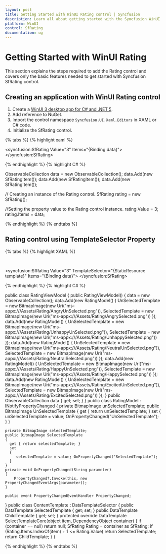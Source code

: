 ```yaml
---
layout: post
title: Getting Started with WinUI Rating control | Syncfusion
description: Learn all about getting started with the Syncfusion WinUI Rating(SfRating) control, its elements, and more here.
platform: WinUI
control: SfRating
documentation: ug
---
```


# Getting Started with WinUI Rating

This section explains the steps required to add the Rating control and covers only the basic features needed to get started with Syncfusion SfRating control.

## Creating an application with WinUI Rating control

1. Create a [WinUI 3 desktop app for C# and .NET 5](https://docs.microsoft.com/en-us/windows/apps/winui/winui3/get-started-winui3-for-desktop).
2. Add reference to NuGet. 
3. Import the control namespace `Syncfusion.UI.Xaml.Editors` in XAML or C# code.
4. Initialize the SfRating control.

{% tabs %}
{% highlight xaml %}

<Page
    x:Class="GettingStarted.MainPage"
    xmlns="http://schemas.microsoft.com/winfx/2006/xaml/presentation"
    xmlns:x="http://schemas.microsoft.com/winfx/2006/xaml"
    xmlns:local="using:GettingStarted"
    xmlns:d="http://schemas.microsoft.com/expression/blend/2008"
    xmlns:mc="http://schemas.openxmlformats.org/markup-compatibility/2006"
    xmlns:syncfusion="using:Syncfusion.UI.Xaml.Editors"
    mc:Ignorable="d"
    Background="{ThemeResource ApplicationPageBackgroundThemeBrush}">
    <Grid>
     <syncfusion:SfRating 
          Value="3"
          Items="{Binding data}">
     </syncfusion:SfRating>
    </Grid>
</Page>

{% endhighlight %}
{% highlight C# %}

ObservableCollection<SfRatingItem> data = new ObservableCollection<SfRatingItem>();
data.Add(new SfRatingItem());
data.Add(new SfRatingItem());
data.Add(new SfRatingItem());

// Creating an instance of the Rating control.
SfRating rating = new SfRating();

//Setting the property value to the Rating control instance.
rating.Value = 3;
rating.Items = data; 

{% endhighlight %}
{% endtabs %}

## Rating control using TemplateSelector Property

{% tabs %}
{% highlight XAML %}

<ResourceDictionary>
  <DataTemplate x:Key="selectedTemplate">
    <Viewbox>
      <StackPanel Orientation="Vertical">
        <Image Source="{Binding SelectedTemplate}"/>
      </StackPanel>
    </Viewbox>
  </DataTemplate>
  <DataTemplate x:Key="unSelectedTemplate">
    <Viewbox>
      <StackPanel Orientation="Vertical">
        <Image Source="{Binding UnSelectedTemplate}"/>
      </StackPanel>
    </Viewbox>
   </DataTemplate>
   <local:ContentTemplate x:Key="template"
         SelectedTemplate="{StaticResource selectedTemplate}"
         ChildTemplate="{StaticResource unSelectedTemplate}"/> 
</ResourceDictionary>

<syncfusion:SfRating
         Value="3"
         TemplateSelector="{StaticResource template}"
         Items="{Binding data}">
</syncfusion:SfRating>

{% endhighlight %}
{% highlight C# %}

public class RatingViewModel
{
   public RatingViewModel()
   {
      data = new ObservableCollection<SfRatingItem>();
      data.Add(new RatingModel() {  UnSelectedTemplate = new BitmapImage(new Uri("ms-appx:///Assets/Rating/AngryUnSelected.png")), SelectedTemplate = new BitmapImage(new Uri("ms-appx:///Assets/Rating/AngrySelected.png")) });
      data.Add(new RatingModel() { UnSelectedTemplate = new BitmapImage(new Uri("ms-appx:///Assets/Rating/UnhappyUnSelected.png")), SelectedTemplate = new BitmapImage(new Uri("ms-appx:///Assets/Rating/UnhappySelected.png")) });
      data.Add(new RatingModel() { UnSelectedTemplate = new BitmapImage(new Uri("ms-appx:///Assets/Rating/NeutralUnSelected.png")), SelectedTemplate = new BitmapImage(new Uri("ms-appx:///Assets/Rating/NeutralSelected.png")) });
      data.Add(new RatingModel() {  UnSelectedTemplate = new BitmapImage(new Uri("ms-appx:///Assets/Rating/HappyUnSelected.png")), SelectedTemplate = new BitmapImage(new Uri("ms-appx:///Assets/Rating/HappySelected.png")) });
      data.Add(new RatingModel() { UnSelectedTemplate = new BitmapImage(new Uri("ms-appx:///Assets/Rating/ExcitedUnSelected.png")), SelectedTemplate = new BitmapImage(new Uri("ms-appx:///Assets/Rating/ExcitedSelected.png")) });
   }
   public ObservableCollection<SfRatingItem> data
   {
      get; set;
   }
}
public class RatingModel : INotifyPropertyChanged
{
    private BitmapImage unSelectedTemplate;
    public BitmapImage UnSelectedTemplate
    {
      get { return unSelectedTemplate; }
      set
      {
         unSelectedTemplate = value; OnPropertyChanged("UnSelectedTemplate");
      }
    }
 
    private BitmapImage selectedTemplate;
    public BitmapImage SelectedTemplate
    {
      get { return selectedTemplate; }
      set
      {
         selectedTemplate = value; OnPropertyChanged("SelectedTemplate");
      }
    }
    private void OnPropertyChanged(String parameter)
    {
        PropertyChanged?.Invoke(this, new PropertyChangedEventArgs(parameter));
    }

    public event PropertyChangedEventHandler PropertyChanged;
}
public class ContentTemplate : DataTemplateSelector
{
    public DataTemplate SelectedTemplate { get; set; }
    public DataTemplate ChildTemplate { get; set; }
    protected override DataTemplate SelectTemplateCore(object item, DependencyObject container)
    {
       if (container == null)
           return null;
       SfRating Rating = container as SfRating;
       if (Rating.Items.IndexOf(item) + 1 <= Rating.Value)
           return SelectedTemplate;
       return ChildTemplate;
    }
}

{% endhighlight %}
{% endtabs %}
